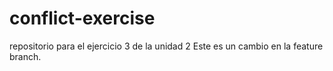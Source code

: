 # conflict-exercise
repositorio para el ejercicio 3 de la unidad 2
Este es un cambio en la feature branch.